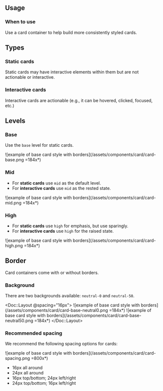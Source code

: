 ## Usage

### When to use

Use a card container to help build more consistently styled cards.

## Types

### Static cards

Static cards may have interactive elements within them but are not actionable or interactive.

### Interactive cards

Interactive cards are actionable (e.g., it can be hovered, clicked, focused, etc.)

## Levels

### Base

Use the `base` level for static cards.

![example of base card style with borders](/assets/components/card/card-base.png =184x*)

### Mid

- For **static cards** use `mid` as the default level.
- For **interactive cards** use `mid` as the rested state.

![example of base card style with borders](/assets/components/card/card-mid.png =184x*)

### High

- For **static cards** use `high` for emphasis, but use sparingly.
- For **interactive cards** use `high` for the raised state.

![example of base card style with borders](/assets/components/card/card-high.png =184x*)

## Border

Card containers come with or without borders. 

### Background

There are two backgrounds available: `neutral-0` and `neutral-50`.

<Doc::Layout @spacing="16px">
    ![example of base card style with borders](/assets/components/card/card-base-neutral0.png =184x*)
    ![example of base card style with borders](/assets/components/card/card-base-neutral50.png =184x*)
</Doc::Layout>

### Recommended spacing

We recommend the following spacing options for cards:

![example of base card style with borders](/assets/components/card/card-spacing.png =800x*)

- 16px all around
- 24px all around
- 16px top/bottom; 24px left/right
- 24px top/bottom; 16px left/right

